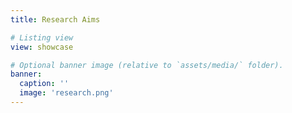 ```yaml
---
title: Research Aims

# Listing view
view: showcase

# Optional banner image (relative to `assets/media/` folder).
banner:
  caption: ''
  image: 'research.png'
---
```

